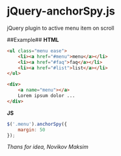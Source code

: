 jQuery-anchorSpy.js
================

jQuery plugin to active menu item on scroll


##Example##
**HTML**

```html
<ul class="menu ease">
    <li><a href="#menu">menu</a></li>
    <li><a href="#faq">faq</a></li>
    <li><a href="#list">list</a></li>
</ul>

<div>
    <a name="menu"></a>
    Lorem ipsum dolor ...
</div>

```

**JS**

```js 
$('.menu').anchorSpy({
    margin: 50
});
```



*Thans for idea, Novikov Maksim*

